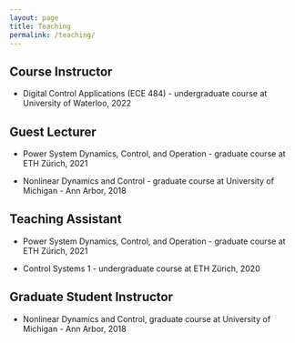 ```yaml
---
layout: page
title: Teaching
permalink: /teaching/
---
```


## Course Instructor

- Digital Control Applications (ECE 484) -  undergraduate course at
University of Waterloo, 2022

## Guest Lecturer

- Power System Dynamics, Control, and Operation - graduate course at
ETH Zürich, 2021

- Nonlinear Dynamics and Control - graduate course at University of Michigan -
Ann Arbor, 2018

## Teaching Assistant

- Power System Dynamics, Control, and Operation - graduate course at
ETH Zürich, 2021

- Control Systems 1 - undergraduate course at ETH Zürich, 2020

## Graduate Student Instructor

- Nonlinear Dynamics and Control, graduate course at University of Michigan -
Ann Arbor, 2018
